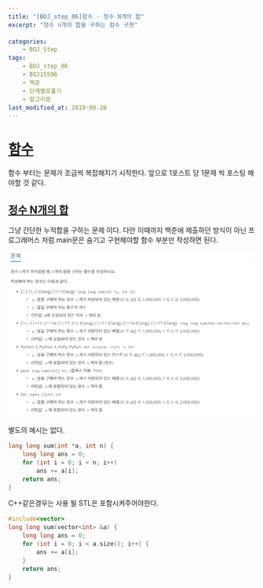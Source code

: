 ```yaml
---
title: "[BOJ_step_06]함수 - 정수 N개의 합"
excerpt: "정수 n개의 합을 구하는 함수 구현"

categories:
    - BOJ_Step
tags:
    - BOJ_step_06
    - BOJ15596
    - 백준
    - 단계별로풀기
    - 알고리즘
last_modified_at: 2019-09-28
---
```

# [함수](https://www.acmicpc.net/step/5)
함수 부터는 문제가 조금씩 복잡해지기 시작한다. 앞으로 1포스트 당 1문제 씩 포스팅 해야할 것 같다.
  
## [정수 N개의 합](https://www.acmicpc.net/problem/15596)
그냥 간단한 누적합을 구하는 문제 이다. 다만 이때까지 백준에 제출하던 방식이 아닌 프로그래머스 처럼 main문은 숨기고 구현해야할 함수 부분만 작성하면 된다.
  
[![문제](/assets/BOJ-step/BOJ-Step06-01-img01.PNG)](/assets/BOJ-step/BOJ-Step06-01-img01.PNG)  
  
별도의 예시는 없다.
```c  
long long sum(int *a, int n) {
	long long ans = 0;
	for (int i = 0; i < n; i++)
		ans += a[i];
	return ans;
}
```  
  
C++같은경우는 사용 될 STL은 포함시켜주어야한다.
```cpp  
#include<vector>
long long sum(vector<int> &a) {
	long long ans = 0;
	for (int i = 0; i < a.size(); i++) {
		ans += a[i];
	}
	return ans;
}
```  
